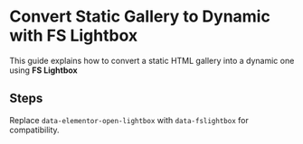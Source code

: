 # Convert Static Gallery to Dynamic with FS Lightbox

This guide explains how to convert a static HTML gallery into a dynamic one using **FS Lightbox**

## Steps

Replace `data-elementor-open-lightbox` with `data-fslightbox` for compatibility.